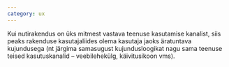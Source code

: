 ```yaml
---
category: ux
---
```

Kui nutirakendus on üks mitmest vastava teenuse kasutamise kanalist, siis peaks
rakenduse kasutajaliides olema kasutaja jaoks äratuntava kujundusega (nt järgima
samasugust kujundusloogikat nagu sama teenuse teised kasutuskanalid –
veebilehekülg, käivitusikoon vms).
